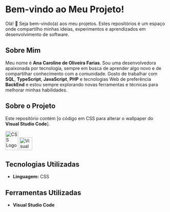 # Bem-vindo ao Meu Projeto!

Olá! 👋 Seja bem-vindo(a) aos meu projetos. Estes repositórios é um espaço onde compartilho minhas ideias, experimentos e aprendizados em desenvolvimento de software.

## Sobre Mim

Meu nome é **Ana Caroline de Oliveira Farias**. Sou uma desenvolvedora apaixonada por tecnologia, sempre em busca de aprender algo novo e de compartilhar conhecimento com a comunidade. Gosto de trabalhar com **SQL**, **TypeScript**, **JavaScript**, **PHP** e tecnologias Web de preferência **BackEnd** e estou sempre explorando novas ferramentas e técnicas para melhorar minhas habilidades.

## Sobre o Projeto

Este repositório contém [o código em CSS para alterar o wallpaper do **Visual Studio Code**].

<img src="https://upload.wikimedia.org/wikipedia/commons/d/d5/CSS3_logo_and_wordmark.svg" alt="CSS Logo" width="40" height="60"> <img src="https://cdn.jsdelivr.net/gh/devicons/devicon/icons/vscode/vscode-original.svg" alt="Visual Studio Code" width="40" height="40">

## Tecnologias Utilizadas

- **Linguagem:** CSS

## Ferramentas Utilizadas
- **Visual Studio Code**

